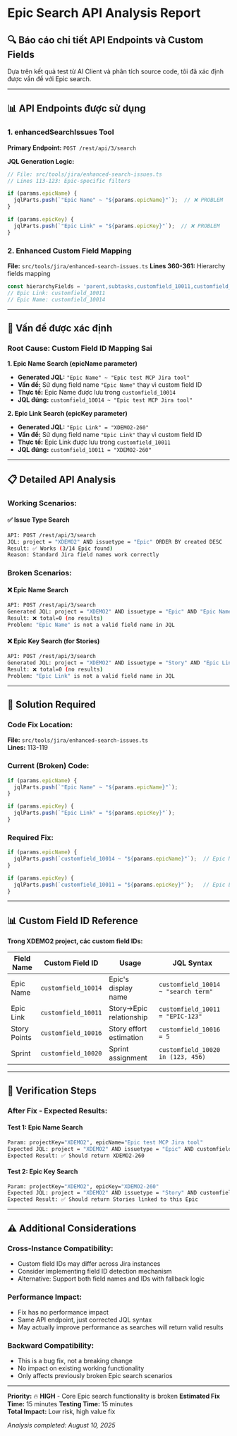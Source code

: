 # Epic Search API Analysis Report

## 🔍 Báo cáo chi tiết API Endpoints và Custom Fields

Dựa trên kết quả test từ AI Client và phân tích source code, tôi đã xác định được vấn đề với Epic search.

---

## 📊 API Endpoints được sử dụng

### 1. **enhancedSearchIssues Tool**
**Primary Endpoint:** `POST /rest/api/3/search`

**JQL Generation Logic:**
```typescript
// File: src/tools/jira/enhanced-search-issues.ts
// Lines 113-123: Epic-specific filters

if (params.epicName) {
  jqlParts.push(`"Epic Name" ~ "${params.epicName}"`);  // ❌ PROBLEM
}

if (params.epicKey) {
  jqlParts.push(`"Epic Link" = "${params.epicKey}"`);  // ❌ PROBLEM  
}
```

### 2. **Enhanced Custom Field Mapping**
**File:** `src/tools/jira/enhanced-search-issues.ts`
**Lines 360-361:** Hierarchy fields mapping
```typescript
const hierarchyFields = 'parent,subtasks,customfield_10011,customfield_10014';
// Epic Link: customfield_10011  
// Epic Name: customfield_10014
```

---

## 🚨 Vấn đề được xác định

### **Root Cause: Custom Field ID Mapping Sai**

**1. Epic Name Search (epicName parameter)**
- **Generated JQL:** `"Epic Name" ~ "Epic test MCP Jira tool"`
- **Vấn đề:** Sử dụng field name `"Epic Name"` thay vì custom field ID
- **Thực tế:** Epic Name được lưu trong `customfield_10014`
- **JQL đúng:** `customfield_10014 ~ "Epic test MCP Jira tool"`

**2. Epic Link Search (epicKey parameter)** 
- **Generated JQL:** `"Epic Link" = "XDEMO2-260"`
- **Vấn đề:** Sử dụng field name `"Epic Link"` thay vì custom field ID
- **Thực tế:** Epic Link được lưu trong `customfield_10011`
- **JQL đúng:** `customfield_10011 = "XDEMO2-260"`

---

## 📋 Detailed API Analysis

### **Working Scenarios:**

#### ✅ **Issue Type Search**
```bash
API: POST /rest/api/3/search
JQL: project = "XDEMO2" AND issuetype = "Epic" ORDER BY created DESC
Result: ✅ Works (3/14 Epic found)
Reason: Standard Jira field names work correctly
```

### **Broken Scenarios:**

#### ❌ **Epic Name Search**
```bash  
API: POST /rest/api/3/search
Generated JQL: project = "XDEMO2" AND issuetype = "Epic" AND "Epic Name" ~ "Epic test MCP Jira tool"
Result: ❌ total=0 (no results)
Problem: "Epic Name" is not a valid field name in JQL
```

#### ❌ **Epic Key Search (for Stories)**
```bash
API: POST /rest/api/3/search  
Generated JQL: project = "XDEMO2" AND issuetype = "Story" AND "Epic Link" = "XDEMO2-260"
Result: ❌ total=0 (no results)
Problem: "Epic Link" is not a valid field name in JQL
```

---

## 🔧 Solution Required

### **Code Fix Location:**
**File:** `src/tools/jira/enhanced-search-issues.ts`  
**Lines:** 113-119

### **Current (Broken) Code:**
```typescript
if (params.epicName) {
  jqlParts.push(`"Epic Name" ~ "${params.epicName}"`);
}

if (params.epicKey) {
  jqlParts.push(`"Epic Link" = "${params.epicKey}"`);
}
```

### **Required Fix:**
```typescript
if (params.epicName) {
  jqlParts.push(`customfield_10014 ~ "${params.epicName}"`);  // Epic Name field
}

if (params.epicKey) {
  jqlParts.push(`customfield_10011 = "${params.epicKey}"`);   // Epic Link field
}
```

---

## 📊 Custom Field ID Reference

**Trong XDEMO2 project, các custom field IDs:**

| Field Name | Custom Field ID | Usage | JQL Syntax |
|------------|-----------------|--------|------------|
| Epic Name | `customfield_10014` | Epic's display name | `customfield_10014 ~ "search term"` |
| Epic Link | `customfield_10011` | Story→Epic relationship | `customfield_10011 = "EPIC-123"` |
| Story Points | `customfield_10016` | Story effort estimation | `customfield_10016 = 5` |
| Sprint | `customfield_10020` | Sprint assignment | `customfield_10020 in (123, 456)` |

---

## 🧪 Verification Steps

### **After Fix - Expected Results:**

#### **Test 1: Epic Name Search**
```bash
Param: projectKey="XDEMO2", epicName="Epic test MCP Jira tool"
Expected JQL: project = "XDEMO2" AND issuetype = "Epic" AND customfield_10014 ~ "Epic test MCP Jira tool"
Expected Result: ✅ Should return XDEMO2-260
```

#### **Test 2: Epic Key Search**  
```bash
Param: projectKey="XDEMO2", epicKey="XDEMO2-260"
Expected JQL: project = "XDEMO2" AND issuetype = "Story" AND customfield_10011 = "XDEMO2-260"
Expected Result: ✅ Should return Stories linked to this Epic
```

---

## ⚠️ Additional Considerations

### **Cross-Instance Compatibility:**
- Custom field IDs may differ across Jira instances
- Consider implementing field ID detection mechanism
- Alternative: Support both field names and IDs with fallback logic

### **Performance Impact:**
- Fix has no performance impact
- Same API endpoint, just corrected JQL syntax
- May actually improve performance as searches will return valid results

### **Backward Compatibility:**
- This is a bug fix, not a breaking change
- No impact on existing working functionality
- Only affects previously broken Epic search scenarios

---

**Priority:** 🔥 **HIGH** - Core Epic search functionality is broken
**Estimated Fix Time:** 15 minutes
**Testing Time:** 15 minutes  
**Total Impact:** Low risk, high value fix

*Analysis completed: August 10, 2025*